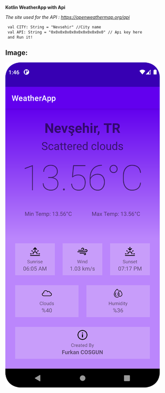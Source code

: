 **Kotlin WeatherApp with Api**

*The site used for the API : https://openweathermap.org/api*

     val CITY: String = "Nevsehir" //City name
     val API: String = "0x0x0x0x0x0x0x0x0x0x0x0" // Apı key here
     and Run it!


## Image:
![ss](https://github.com/Furkannc/Kotlin-WeatherApp-with-Api/blob/main/weatherApp/img/ss.png?raw=true)
